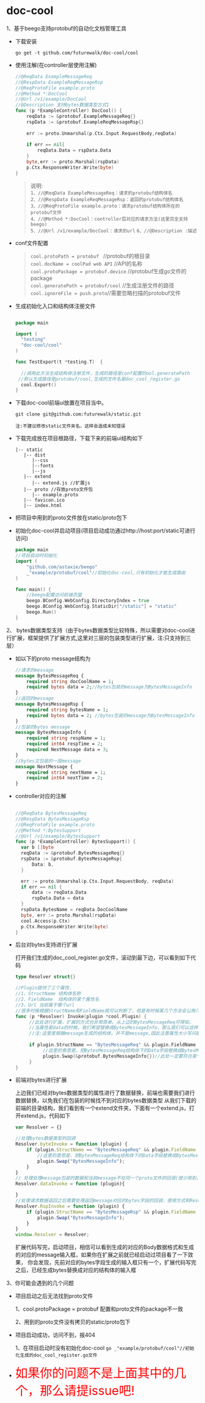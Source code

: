 # doc-cool

1、基于beego支持protobuf的自动化文档管理工具

- 下载安装
  
  `go get -t github.com/futurewalk/doc-cool/cool`

- 使用注解(在controller层使用注解)

  ```go
  //@ReqData ExampleMessageReq
  //@RespData ExampleReqMessageRsp
  //@ReqProtoFile example.proto
  //@Method *:DocCool
  //@Url /v1/example/DocCool
  //@Description 支持bytes数据类型方式1
  func (p *ExampleController) DocCool() {
      reqData := &protobuf.ExampleMessageReq{}
      rspData := &protobuf.ExampleReqMessageRsp{}
    
      err := proto.Unmarshal(p.Ctx.Input.RequestBody,reqData)
    
      if err == nil{
          reqData.Data = rspData.Data
      }
      byte,err := proto.Marshal(rspData)
      p.Ctx.ResponseWriter.Write(byte)
  }
  ```
  > 说明:  
   `1、//@ReqData ExampleMessageReq：请求的protobuf结构体名 `   
   `2、//@RespData ExampleReqMessageRsp：返回的protobuf结构体名`          
   `3、//@ReqProtoFile example.proto：请求protobuf结构体所在的protobuf文件`  
   `4、//@Method *:DocCool：controller层对应的请求方法(这里完全支持beego)`  
   `5、//@Url /v1/example/DocCool：请求的url`
   `6、//@Description :描述`   
  
- conf文件配置
  >`cool.protoPath = protobuf ` //protobuf的根目录   
  >`cool.docName = coolPad web API`  //API的名称   
  >`cool.protoPackage = protobuf.device`  //protobuf生成go文件的package  
  >`cool.generatePath = protobuf/cool`  //生成注册文件的路径  
  >`cool.ignoreFile = push.proto`//需要忽略扫描的protobuf文件  
  
- 生成初始化入口和结构体注册文件

  ```go
  
  package main

  import (
    "testing"
    "doc-cool/cool"
  )

  func TestExport(t *testing.T)  {
   
    //调用此方法生成结构体注册文件，生成的路径是conf配置的ool.generatePath
   //默认生成路径是protobuf/cool,生成的文件名是doc_cool_register.go
    cool.Export()
  }
  ```
- 下载doc-cool前端ui放置在项目当中。

    `git clone git@github.com:futurewalk/static.git`

    `注:不建议修改static文件夹名，这样会造成未知错误`
    
+ 下载完成放在项目根路径，下载下来的前端ui结构如下
     
     ```
     |-- static
        |-- dist
           |--css
           |--fonts
           |--js
        |-- extend
           |-- extend.js //扩展js
        |-- proto //存放proto文件包
           |-- example.proto 
        |-- favicon.ico
        |-- index.html
     ```    
+ 把项目中用到的proto文件放在static/proto包下
    
- 初始化doc-cool并启动项目(项目启动成功通过http://host:port/static可进行访问)
     
  ```go
  package main
  //项目启动时初始化
  import (
      "github.com/astaxie/beego"
      _"example/protobuf/cool"//初始化doc-cool,只有初始化才能生成路由
  )
  
  func main() {
      //beego配置访问前端页面  
      beego.BConfig.WebConfig.DirectoryIndex = true
      beego.BConfig.WebConfig.StaticDir["/static"] = "static"
      beego.Run()
  }
  ```
         
2、 bytes数据类型支持（由于bytes数据类型比较特殊，所以需要对doc-cool进行扩展，框架提供了扩展方式,这里对三层的包装类型进行扩展，注:只支持到三层） 
     
+ 如以下的proto message结构为
  
  ```proto
  //请求的message
  message BytesMessageReq {
      required string docCoolName = 1;
      required bytes data = 2;//bytes包装的message为BytesMessageInfo
  }
  //返回的message
  message BytesMessageRsp {
      required string bytesName = 1;
      required bytes data = 2; //bytes包装的message为BytesMessageInfo
  }
  //包装的bytes message
  message BytesMessageInfo {
      required string respName = 1;
      required int64 respTime = 2;
      required NextMessage data = 3;
  }
  //bytes又包装的一层message
  message NextMessage {
      required string nextName = 1;
      required int64 nextTime = 2;
  }
  ```
+ controller对应的注解
  
  ```go
      
  //@ReqData BytesMessageReq
  //@RespData BytesMessageRsp
  //@ReqProtoFile example.proto
  //@Method *:BytesSupport
  //@Url /v1/example/BytesSupport
  func (p *ExampleController) BytesSupport() {
    var b []byte
    reqData := &protobuf.BytesMessageReq{}
    rspData := &protobuf.BytesMessageRsp{
        Data: b,
    }
  
    err := proto.Unmarshal(p.Ctx.Input.RequestBody, reqData)
    if err == nil {
        data := reqData.Data
        rspData.Data = data
    }
    rspData.BytesName = reqData.DocCoolName
    byte, err := proto.Marshal(rspData)
    cool.Access(p.Ctx)
    p.Ctx.ResponseWriter.Write(byte)
  }
  ```

+ 后台对bytes支持进行扩展
    
  打开我们生成的doc_cool_register.go文件，滚动到最下边，可以看到如下代码
    
  ```go
  type Resolver struct{}

  //Plugin提供了三个属性，
  //1、StructName 结构体名称
  //2、FieldName  结构体的某个属性名
  //3、Url 当前属于哪个url
  //很多时候根据StructName和FieldName就可以判断了，但是有时候某几个方法会公用几个结构体，可想而知，这样判断显然不行，因此，这里还提供了一个url进行更加严谨的判断。
  func (p *Resolver) Invoke(plugin *cool.Plugin) {
       //此处进行扩展，扩展的方式也非常简单。从上边的BytesMessageReq可得知，
       //当属性是data的时候，我们希望替换成BytesMessageInfo，那么我们可以这样写
       //注:这里是根据message生成的结构体，并不是message,因此注意属性大小写问题，message的属性名是小写的，生成的结构体也是大写的，所以这里建议message用大写，以免混淆       
       
       if plugin.StructName == "BytesMessageReq" && plugin.FieldName == "Data" && plugin.Url == "/v1/example/BytesSupport"{
            //这里的意思是，把BytesMessageReq结构体下的Data字段替换成BytesMessageInfo结构体
            plugin.Swap(&protobuf.BytesMessageInfo{})//此处一定要符合某个条件才调用，否则会无限递归
       }
  }
   ```
+ 前端对bytes进行扩展
 
  上边我们已经对bytes数据类型的属性进行了数据替换，前端也需要我们进行数据替换，以免我们在包装的时候找不到对应的bytes数据类型
  从我们下载的前端的目录结构，我们看到有一个extend文件夹，下面有一个extend.js，打开extend.js，代码如下
  
  ```javascript
  var Resolver = {}
  
  //处理bytes数据类型的回调
  Resolver.byteInvoke = function (plugin) {
      if (plugin.StructName == "BytesMessageReq" && plugin.FieldName == "Data" && plugin.Url == '/v1/example/BytesSupport') {
          //这里的意思是，把BytesMessageReq结构体下的Data字段替换成BytesMessageInfo结构体
          plugin.Swap("BytesMessageInfo");
      }
  }
  // 处理处理message包装的数据和当前message不在同一个proto文件的回调(很少用到，这里也建议message包装的数据类型和当前message一个proto文件)
  Resolver.dataInvoke = function (plugin){
  
  }
  //处理请求数据返回之后需要处理返回message对应的bytes字段的回调，使用方式和Resolver.byteInvoke，但是这两个出发的条件不一样。
  Resolver.RspInvoke = function (plugin) {
      if (plugin.StructName == "BytesMessageRsp" && plugin.FieldName == "Data" && plugin.Url == '/v1/example/BytesSupport') {
          plugin.Swap("BytesMessageInfo");
      }
  }
  window.Resolver = Resolver;
  ```
  扩展代码写完，启动项目，相信可以看到生成的对应的Body数据格式和生成的对应的message输入框，如果你在扩展之前就已经启动过项目看了一下效果，
  你会发现，先前对应的bytes字段生成的输入框只有一个，扩展代码写完之后，已经生成bytes替换成对应的结构体的输入框


3、你可能会遇到的几个问题
  
  + 项目启动之后无法找到proto文件
    
    1、cool.protoPackage = protobuf 配置和proto文件的package不一致
   
    2、用到的proto文件没有拷贝的static/proto包下
  
  + 项目启动成功，访问不到，报404
  
    1、在项目启动时没有初始化doc-cool ```go _"example/protobuf/cool"//初始化生成的doc_cool_register.go文件```  
  
  + <font color = "red" size = 6>如果你的问题不是上面其中的几个，那么请提issue吧!</font>
       
